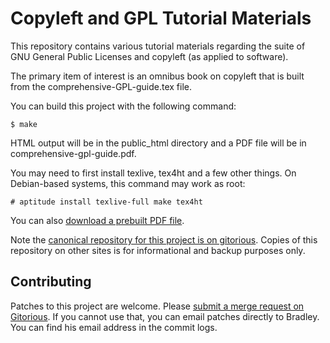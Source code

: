 # Copyleft and GPL Tutorial Materials

This repository contains various tutorial materials regarding the suite of GNU General
Public Licenses and copyleft (as applied to software).

The primary item of interest is an omnibus book on copyleft that is built
from the comprehensive-GPL-guide.tex file.

You can build this project with the following command:

    $ make

HTML output will be in the public_html directory and a PDF file will be in  comprehensive-gpl-guide.pdf.

You may need to first install texlive, tex4ht and a few other things.  On
Debian-based systems, this command may work as root:

    # aptitude install texlive-full make tex4ht

You can also [download a prebuilt PDF file](http://ebb.org/bkuhn/articles/copyleft-book.pdf).

Note the
[canonical repository for this project is on gitorious](https://gitorious.org/gpl-compliance-tools/tutorial/source/master:). Copies
of this repository on other sites is for informational and backup purposes
only.

## Contributing

Patches to this project are welcome.  Please
[submit a merge request on Gitorious](https://gitorious.org/gpl-compliance-tools/merge_requests).
If you cannot use that, you can email patches directly to Bradley.  You can
find his email address in the commit logs.
